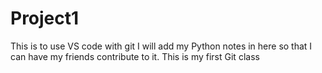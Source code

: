 # Project1
This is to use VS code with git
I will add my Python notes in here so that I can have my friends contribute to it.
This is my first Git class